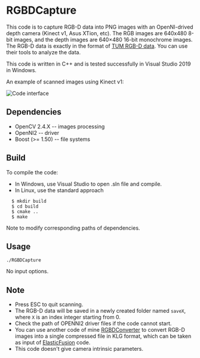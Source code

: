 # RGBDCapture

This code is to capture RGB-D data into PNG images with an OpenNI-drived depth camera (Kinect v1, Asus XTion, etc). The RGB images are 640x480 8-bit images, and the depth images are 640×480 16-bit monochrome images. The RGB-D data is exactly in the format of [TUM RGB-D data](http://vision.in.tum.de/data/datasets/rgbd-dataset/file_formats). You can use their tools to analyze the data.

This code is written in C++ and is tested successfully in Visual Studio 2019 in Windows.

An example of scanned images using Kinect v1: 

![Code interface](RGBDCapture/interface.png)

## Dependencies
- OpenCV 2.4.X -- images processing
- OpenNI2 -- driver
- Boost (>= 1.50) -- file systems

## Build
To compile the code:
* In Windows, use Visual Studio to open .sln file and compile.
* In Linux, use the standard approach
```
  $ mkdir build
  $ cd build
  $ cmake ..
  $ make
```
Note to modify corresponding paths of dependencies.

## Usage
```
./RGBDCapture
```
No input options.

## Note
* Press ESC to quit scanning.
* The RGB-D data will be saved in a newly created folder named `saveX`, where `X` is an index integer starting from 0.
* Check the path of OPENNI2 driver files if the code cannot start.
* You can use another code of mine [RGBDConverter](https://github.com/chaowang15/RGBDConverter) to convert RGB-D images into a single compressed file in KLG format, which can be taken as input of [ElasticFusion](https://github.com/mp3guy/ElasticFusion) code.
* This code doesn't give camera intrinsic parameters.
